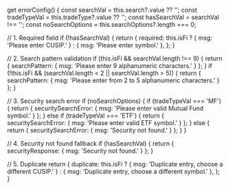 get errorConfig() {
  const searchVal = this.search?.value ?? '';
  const tradeTypeVal = this.tradeType?.value ?? '';
  const hasSearchVal = searchVal !== '';
  const noSearchOptions = this.searchOptions?.length === 0;

  // 1. Required field
  if (!hasSearchVal) {
    return {
      required: this.isFi
        ? { msg: 'Please enter CUSIP.' }
        : { msg: 'Please enter symbol.' },
    };
  }

  // 2. Search pattern validation
  if (this.isFi && searchVal.length !== 9) {
    return { searchPattern: { msg: 'Please enter 9 alphanumeric characters.' } };
  }
  if (!this.isFi && (searchVal.length < 2 || searchVal.length > 5)) {
    return { searchPattern: { msg: 'Please enter from 2 to 5 alphanumeric characters.' } };
  }

  // 3. Security search error
  if (noSearchOptions) {
    if (tradeTypeVal === 'MF') {
      return { securitySearchError: { msg: 'Please enter valid Mutual Fund symbol.' } };
    } else if (tradeTypeVal === 'ETF') {
      return { securitySearchError: { msg: 'Please enter valid ETF symbol.' } };
    } else {
      return { securitySearchError: { msg: 'Security not found.' } };
    }
  }

  // 4. Security not found fallback
  if (hasSearchVal) {
    return { securityResponse: { msg: 'Security not found.' } };
  }

  // 5. Duplicate
  return {
    duplicate: this.isFi
      ? { msg: 'Duplicate entry, choose a different CUSIP.' }
      : { msg: 'Duplicate entry, choose a different symbol.' },
  };
}